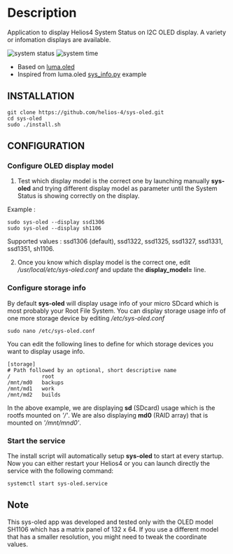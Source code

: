 # Description
Application to display Helios4 System Status on I2C OLED display.  A variety or infomation displays are available.

![system status](capture/luma_000001.png)
![system time](capture/luma_000002.png)

* Based on [luma.oled](https://github.com/rm-hull/luma.oled)
* Inspired from luma.oled [sys_info.py](https://github.com/rm-hull/luma.examples/blob/master/examples/sys_info.py) example

## INSTALLATION

```
git clone https://github.com/helios-4/sys-oled.git
cd sys-oled
sudo ./install.sh
```

## CONFIGURATION

### Configure OLED display model

1. Test which display model is the correct one by launching manually **sys-oled** and trying different display model as parameter until the System Status is showing correctly on the display.

Example :

```
sudo sys-oled --display ssd1306
sudo sys-oled --display sh1106

```

Supported values : ssd1306 (default), ssd1322, ssd1325, ssd1327, ssd1331, ssd1351, sh1106.

2. Once you know which display model is the correct one, edit */usr/local/etc/sys-oled.conf* and update the **display_model=** line.


### Configure storage info

By default **sys-oled** will display usage info of your micro SDcard which is most probably your Root File System. You can display storage usage info of one more storage device by editing */etc/sys-oled.conf*

```
sudo nano /etc/sys-oled.conf
```

You can edit the following lines to define for which storage devices you want to display usage info.

```
[storage]
# Path followed by an optional, short descriptive name
/          root
/mnt/md0   backups
/mnt/md1   work
/mnt/md2   builds

```

In the above example, we are displaying **sd** (SDcard) usage which is the rootfs mounted on *'/'*. We are also displaying **md0** (RAID array) that is mounted on *'/mnt/mnd0'*.

### Start the service

The install script will automatically setup **sys-oled** to start at every startup. Now you can either restart your Helios4 or you can launch directly the service with the following command:

```
systemctl start sys-oled.service
```

## Note

This sys-oled app was developed and tested only with the OLED model SH1106 which has a matrix panel of 132 x 64. If you use a different model that has a smaller resolution, you might need to tweak the coordinate values.
